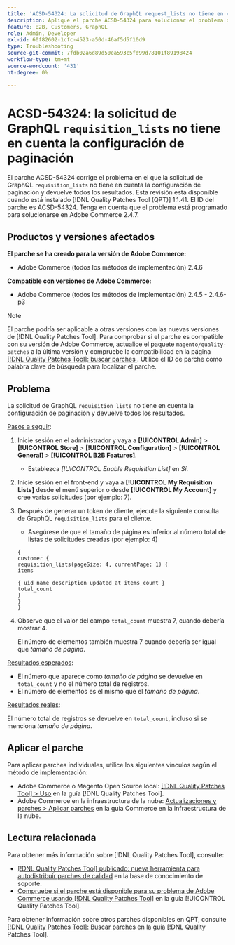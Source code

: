 ```yaml
---
title: 'ACSD-54324: La solicitud de GraphQL request_lists no tiene en cuenta la configuración de paginación'
description: Aplique el parche ACSD-54324 para solucionar el problema de Adobe Commerce en el que la solicitud de GraphQL "request_lists" no tiene en cuenta la configuración de paginación y devuelve todos los resultados.
feature: B2B, Customers, GraphQL
role: Admin, Developer
exl-id: 60f82602-1cfc-4523-a50d-46af5d5f10d9
type: Troubleshooting
source-git-commit: 7fdb02a6d89d50ea593c5fd99d78101f89198424
workflow-type: tm+mt
source-wordcount: '431'
ht-degree: 0%

---
```


# ACSD-54324: la solicitud de GraphQL `requisition_lists` no tiene en cuenta la configuración de paginación

El parche ACSD-54324 corrige el problema en el que la solicitud de GraphQL `requisition_lists` no tiene en cuenta la configuración de paginación y devuelve todos los resultados. Esta revisión está disponible cuando está instalado [!DNL Quality Patches Tool (QPT)] 1.1.41. El ID del parche es ACSD-54324. Tenga en cuenta que el problema está programado para solucionarse en Adobe Commerce 2.4.7.

## Productos y versiones afectados

**El parche se ha creado para la versión de Adobe Commerce:**

* Adobe Commerce (todos los métodos de implementación) 2.4.6

**Compatible con versiones de Adobe Commerce:**

* Adobe Commerce (todos los métodos de implementación) 2.4.5 - 2.4.6-p3

>[!NOTE]
>
>El parche podría ser aplicable a otras versiones con las nuevas versiones de [!DNL Quality Patches Tool]. Para comprobar si el parche es compatible con su versión de Adobe Commerce, actualice el paquete `magento/quality-patches` a la última versión y compruebe la compatibilidad en la página [[!DNL Quality Patches Tool]: buscar parches &#x200B;](https://experienceleague.adobe.com/tools/commerce-quality-patches/index.html?lang=es). Utilice el ID de parche como palabra clave de búsqueda para localizar el parche.

## Problema

La solicitud de GraphQL `requisition_lists` no tiene en cuenta la configuración de paginación y devuelve todos los resultados.

<u>Pasos a seguir</u>:

1. Inicie sesión en el administrador y vaya a **[!UICONTROL Admin]** > **[!UICONTROL Store]** > **[!UICONTROL Configuration]** > **[!UICONTROL General]** > **[!UICONTROL B2B Features]**.

   * Establezca *[!UICONTROL Enable Requisition List]* en *Sí*.

1. Inicie sesión en el front-end y vaya a **[!UICONTROL My Requisition Lists]** desde el menú superior o desde **[!UICONTROL My Account]** y cree varias solicitudes (por ejemplo: 7).
1. Después de generar un token de cliente, ejecute la siguiente consulta de GraphQL `requisition_lists` para el cliente.

   * Asegúrese de que el tamaño de página es inferior al número total de listas de solicitudes creadas (por ejemplo: 4)

   ```
   {
   customer {
   requisition_lists(pageSize: 4, currentPage: 1) {
   items
   
   { uid name description updated_at items_count }
   total_count
   }
   }
   }
   ```

1. Observe que el valor del campo `total_count` muestra 7, cuando debería mostrar 4.

   El número de elementos también muestra 7 cuando debería ser igual que *tamaño de página*.

<u>Resultados esperados</u>:

* El número que aparece como *tamaño de página* se devuelve en `total_count` y no el número total de registros.
* El número de elementos es el mismo que el *tamaño de página*.

<u>Resultados reales</u>:

El número total de registros se devuelve en `total_count`, incluso si se menciona *tamaño de página*.

## Aplicar el parche

Para aplicar parches individuales, utilice los siguientes vínculos según el método de implementación:

* Adobe Commerce o Magento Open Source local: [[!DNL Quality Patches Tool] > Uso](/help/tools/quality-patches-tool/usage.md) en la guía [!DNL Quality Patches Tool].
* Adobe Commerce en la infraestructura de la nube: [Actualizaciones y parches > Aplicar parches](https://experienceleague.adobe.com/docs/commerce-cloud-service/user-guide/develop/upgrade/apply-patches.html?lang=es) en la guía Commerce en la infraestructura de la nube.

## Lectura relacionada

Para obtener más información sobre [!DNL Quality Patches Tool], consulte:

* [[!DNL Quality Patches Tool] publicado: nueva herramienta para autodistribuir parches de calidad](https://experienceleague.adobe.com/es/docs/commerce-operations/tools/quality-patches-tool/quality-patches-tool-to-self-serve-quality-patches) en la base de conocimiento de soporte.
* [Compruebe si el parche está disponible para su problema de Adobe Commerce usando [!DNL Quality Patches Tool]](/help/tools/quality-patches-tool/patches-available-in-qpt/check-patch-for-magento-issue-with-magento-quality-patches.md) en la guía [!UICONTROL Quality Patches Tool].


Para obtener información sobre otros parches disponibles en QPT, consulte [[!DNL Quality Patches Tool]: Buscar parches](https://experienceleague.adobe.com/tools/commerce-quality-patches/index.html?lang=es) en la guía [!DNL Quality Patches Tool].
